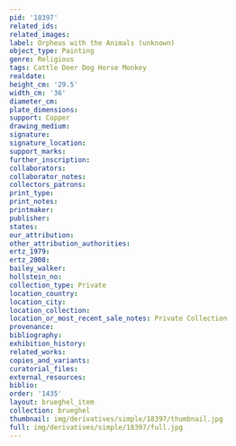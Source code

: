 ```yaml
---
pid: '18397'
related_ids: 
related_images: 
label: Orpheus with the Animals (unknown)
object_type: Painting
genre: Religious
tags: Cattle Deer Dog Horse Monkey
realdate: 
height_cm: '29.5'
width_cm: '36'
diameter_cm: 
plate_dimensions: 
support: Copper
drawing_medium: 
signature: 
signature_location: 
support_marks: 
further_inscription: 
collaborators: 
collaborator_notes: 
collectors_patrons: 
print_type: 
print_notes: 
printmaker: 
publisher: 
states: 
our_attribution: 
other_attribution_authorities: 
ertz_1979: 
ertz_2008: 
bailey_walker: 
hollstein_no: 
collection_type: Private
location_country: 
location_city: 
location_collection: 
location_or_most_recent_sale_notes: Private Collection
provenance: 
bibliography: 
exhibition_history: 
related_works: 
copies_and_variants: 
curatorial_files: 
external_resources: 
biblio: 
order: '1435'
layout: brueghel_item
collection: brueghel
thumbnail: img/derivatives/simple/18397/thumbnail.jpg
full: img/derivatives/simple/18397/full.jpg
---
```

